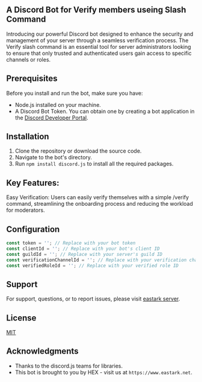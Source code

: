## A Discord Bot for Verify members useing Slash Command
Introducing our powerful Discord bot designed to enhance the security and management of your server through a seamless verification process. The Verify slash command is an essential tool for server administrators looking to ensure that only trusted and authenticated users gain access to specific channels or roles.

## Prerequisites

Before you install and run the bot, make sure you have:

- Node.js installed on your machine.
- A Discord Bot Token. You can obtain one by creating a bot application in the [Discord Developer Portal](https://discord.com/developers/applications).

## Installation

1. Clone the repository or download the source code.
2. Navigate to the bot's directory.
3. Run `npm install discord.js` to install all the required packages.

## Key Features:
Easy Verification: Users can easily verify themselves with a simple /verify command, streamlining the onboarding process and reducing the workload for moderators.

## Configuration

```js
const token = ''; // Replace with your bot token
const clientId = ''; // Replace with your bot's client ID
const guildId = ''; // Replace with your server's guild ID
const verificationChannelId = ''; // Replace with your verification channel ID
const verifiedRoleId = ''; // Replace with your verified role ID
```

## Support

For support, questions, or to report issues, please visit [eastark server](https://discord.gg/XzhGyJe3xc).

## License

[MIT](LICENSE)

## Acknowledgments

- Thanks to the discord.js teams for libraries.
- This bot is brought to you by HEX - visit us at `https://www.eastark.net`.
